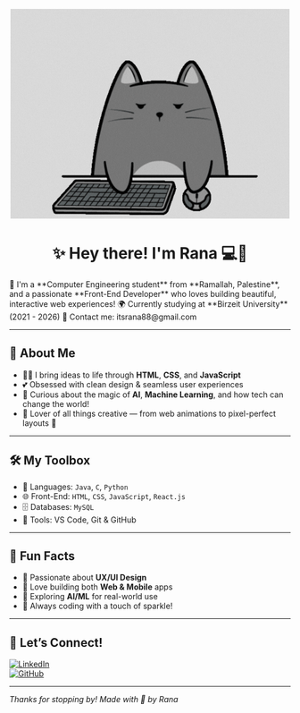 <p align="center">
  <img src="https://github.com/RanaMusa12/RanaMusa12/blob/main/cat1.gif" width="500" alt="Rana coding illustration"/>
</p>

<h1 align="center" >
✨ Hey there! I'm Rana 💻🌸
</h1>
🎀 I'm a **Computer Engineering student** from **Ramallah, Palestine**, and a passionate **Front-End Developer** who loves building beautiful, interactive web experiences!  
🌍 Currently studying at **Birzeit University** (2021 - 2026)  
💌 Contact me: itsrana88@gmail.com

---

## 💫 About Me

- 👩‍💻 I bring ideas to life through **HTML**, **CSS**, and **JavaScript**
- 💕 Obsessed with clean design & seamless user experiences
- 🧠 Curious about the magic of **AI**, **Machine Learning**, and how tech can change the world!
- 🌈 Lover of all things creative — from web animations to pixel-perfect layouts 💅

---

## 🛠️ My Toolbox

- 🧩 Languages: `Java`, `C`, `Python`
- 🌐 Front-End: `HTML`, `CSS`, `JavaScript`, `React.js`
- 🗄️ Databases: `MySQL`
- 🎨 Tools: VS Code, Git & GitHub


---

## 🌟 Fun Facts

- 🎨 Passionate about **UX/UI Design**
- 📱 Love building both **Web & Mobile** apps
- 🤖 Exploring **AI/ML** for real-world use
- 💖 Always coding with a touch of sparkle!

---

## 💌 Let’s Connect!

[![LinkedIn](https://img.shields.io/badge/-LinkedIn-blue?logo=linkedin&logoColor=white)](https://www.linkedin.com/in/rana-musa-50516a334/)  
[![GitHub](https://img.shields.io/badge/-GitHub-333?logo=github&logoColor=white)](https://github.com/RanaMusa12)

---

_Thanks for stopping by! Made with 💖 by Rana_
